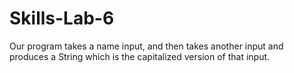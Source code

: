 # Skills-Lab-6

Our program takes a name input, and then takes another input and produces a String which is the capitalized version of that input.
